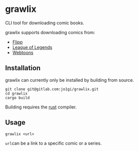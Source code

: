 # grawlix
CLI tool for downloading comic books.

grawlix supports downloading comics from:
- [Flipp](https://flipp.dk)
- [League of Legends](https://universe.leagueoflegends.com/en_US/comic/)
- [Webtoons](https://www.webtoons.com)

## Installation
grawlix can currently only be installed by building from source.
```shell
git clone git@gitlab.com:jo1gi/grawlix.git
cd grawlix
cargo build
```
Building requires the [rust](https://www.rust-lang.org/) compiler.

## Usage
```shell
grawlix <url>
```
`url`can be a link to a specific comic or a series.
